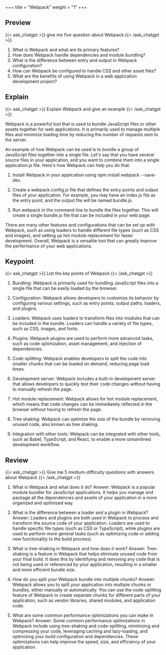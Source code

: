 +++
title = "Webpack"
weight = "1"
+++
## Preview
{{< ask_chatgpt >}}
give me five question about Webpack
{{< /ask_chatgpt >}}



1. What is Webpack and what are its primary features?
2. How does Webpack handle dependencies and module bundling?
3. What is the difference between entry and output in Webpack configuration?
4. How can Webpack be configured to handle CSS and other asset files?
5. What are the benefits of using Webpack in a web application development project?   

## Explain
{{< ask_chatgpt >}}
Explain Webpack and give an example
{{< /ask_chatgpt >}}



Webpack is a powerful tool that is used to bundle JavaScript files or other assets together for web applications. It is primarily used to manage multiple files and minimize loading time by reducing the number of requests sent to the server.

An example of how Webpack can be used is to bundle a group of JavaScript files together into a single file. Let's say that you have several source files in your application, and you want to combine them into a single application.js file. Here's how Webpack can help you do that:

1. Install Webpack in your application using npm install webpack --save-dev.

2. Create a webpack.config.js file that defines the entry points and output files of your application. For example, you may have an index.js file as the entry point, and the output file will be named bundle.js.

3. Run webpack in the command line to bundle the files together. This will create a single bundle.js file that can be included in your web page.

There are many other features and configurations that can be set up with Webpack, such as using loaders to handle different file types (such as CSS and images), and setting up hot module replacement for faster development. Overall, Webpack is a versatile tool that can greatly improve the performance of your web applications.   

## Keypoint
{{< ask_chatgpt >}}
List the key points of Webpack
{{< /ask_chatgpt >}}



1. Bundling: Webpack is primarily used for bundling JavaScript files into a single file that can be easily loaded by the browser.

2. Configuration: Webpack allows developers to customize its behavior by configuring various settings, such as entry points, output paths, loaders, and plugins.

3. Loaders: Webpack uses loaders to transform files into modules that can be included in the bundle. Loaders can handle a variety of file types, such as CSS, images, and fonts.

4. Plugins: Webpack plugins are used to perform more advanced tasks, such as code optimization, asset management, and injection of dependencies.

5. Code splitting: Webpack enables developers to split the code into smaller chunks that can be loaded on demand, reducing page load times.

6. Development server: Webpack includes a built-in development server that allows developers to quickly test their code changes without having to manually refresh the page.

7. Hot module replacement: Webpack allows for hot module replacement, which means that code changes can be immediately reflected in the browser without having to refresh the page.

8. Tree shaking: Webpack can optimize the size of the bundle by removing unused code, also known as tree shaking.

9. Integration with other tools: Webpack can be integrated with other tools, such as Babel, TypeScript, and React, to enable a more streamlined development workflow.   

## Review
{{< ask_chatgpt >}}
Give me 5 medium-difficulty questions with answers about Webpack
{{< /ask_chatgpt >}}



1. What is Webpack and what does it do?
Answer: Webpack is a popular module bundler for JavaScript applications. It helps you manage and package all the dependencies and assets of your application in a more organized and optimized way.

2. What is the difference between a loader and a plugin in Webpack?
Answer: Loaders and plugins are both used in Webpack to process and transform the source code of your application. Loaders are used to handle specific file types (such as CSS or TypeScript), while plugins are used to perform more general tasks (such as optimizing code or adding new functionality to the build process).

3. What is tree-shaking in Webpack and how does it work?
Answer: Tree-shaking is a feature in Webpack that helps eliminate unused code from your final build. It does this by identifying and removing any code that is not being used or referenced by your application, resulting in a smaller and more efficient bundle size.

4. How do you split your Webpack bundle into multiple chunks?
Answer: Webpack allows you to split your application into multiple chunks or bundles, either manually or automatically. You can use the code-splitting feature of Webpack to create separate chunks for different parts of your application, such as vendor libraries, shared modules, and application code.

5. What are some common performance optimizations you can make in Webpack?
Answer: Some common performance optimizations in Webpack include using tree-shaking and code-splitting, minimizing and compressing your code, leveraging caching and lazy-loading, and optimizing your build configuration and dependencies. These optimizations can help improve the speed, size, and efficiency of your application.   

